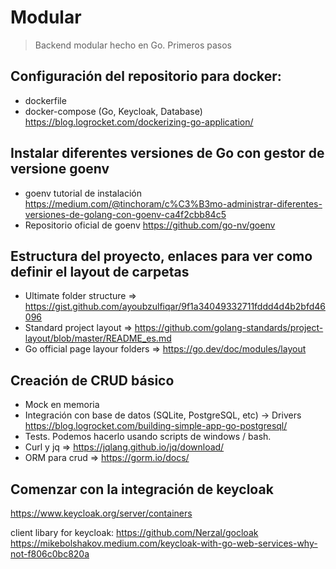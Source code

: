 # Modular

> Backend modular hecho en Go.
Primeros pasos 

## Configuración del repositorio para docker:
  * dockerfile
  * docker-compose (Go, Keycloak, Database)
    https://blog.logrocket.com/dockerizing-go-application/

## Instalar diferentes versiones de Go con gestor de versione goenv
  * goenv tutorial de instalación https://medium.com/@tinchoram/c%C3%B3mo-administrar-diferentes-versiones-de-golang-con-goenv-ca4f2cbb84c5
  * Repositorio oficial de goenv https://github.com/go-nv/goenv

## Estructura del proyecto, enlaces para ver como definir el layout de carpetas
  * Ultimate folder structure => https://gist.github.com/ayoubzulfiqar/9f1a34049332711fddd4d4b2bfd46096
  * Standard project layout => https://github.com/golang-standards/project-layout/blob/master/README_es.md
  * Go official page layour folders => https://go.dev/doc/modules/layout

## Creación de CRUD básico
  * Mock en memoria
  * Integración con base de datos (SQLite, PostgreSQL, etc) -> Drivers
    https://blog.logrocket.com/building-simple-app-go-postgresql/
  * Tests. Podemos hacerlo usando scripts de windows / bash.
  * Curl y jq => https://jqlang.github.io/jq/download/
  * ORM para crud => https://gorm.io/docs/

## Comenzar con la integración de keycloak
   https://www.keycloak.org/server/containers

  client libary for keycloak: https://github.com/Nerzal/gocloak
  https://mikebolshakov.medium.com/keycloak-with-go-web-services-why-not-f806c0bc820a


